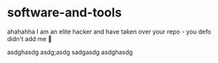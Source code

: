 # software-and-tools

ahahahha I am an elite hacker and have taken over your repo - you defo didn't add me 👀

asdghasdg
asdg;asdg
sadgasdg
asdghasdg
